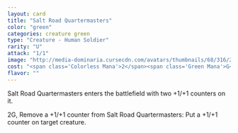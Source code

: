 ```yaml
---
layout: card
title: "Salt Road Quartermasters"
color: "green"
categories: creature green
type: "Creature - Human Soldier"
rarity: "U"
attack: "1/1"
image: "http://media-dominaria.cursecdn.com/avatars/thumbnails/68/316/200/283/635618396058606292.png"
cost: "<span class='Colorless Mana'>2</span><span class='Green Mana'>G</span>"
flavor: ""
---
```


Salt Road Quartermasters enters the battlefield with two +1/+1 counters on it.

<span class="Colorless Mana">2</span><span class="Green Mana">G</span>, Remove a +1/+1 counter from Salt Road Quartermasters: Put a +1/+1 counter on target creature.
